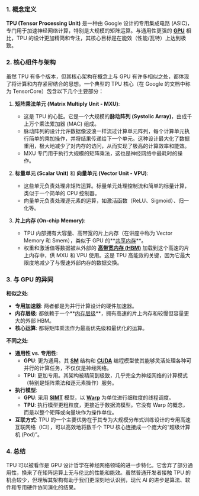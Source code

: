 ### 1. 概念定义

**TPU (Tensor Processing Unit)** 是一种由 Google 设计的专用集成电路 (ASIC)，专门用于加速神经网络计算，特别是大规模的矩阵运算。与通用性更强的 **[GPU](./Lecture5-GPU-Architecture.md)** 相比，TPU 的设计更加精简和专注，其核心目标是在能效（性能/瓦特）上达到极致。

### 2. 核心组件与架构

虽然 TPU 有多个版本，但其核心架构在概念上与 GPU 有许多相似之处，都体现了将计算和内存紧密结合的思想。一个典型的 TPU 核心（在 Google 的文档中称为 TensorCore）包含以下几个主要部分：

1.  **矩阵乘法单元 (Matrix Multiply Unit - MXU)**:
    - 这是 TPU 的心脏。它是一个大规模的**脉动阵列 (Systolic Array)**，由成千上万个乘法累加器 (MAC) 组成。
    - 脉动阵列的设计允许数据像波浪一样流过计算单元阵列，每个计算单元执行简单的乘加操作，并将结果传递给下一个单元。这种设计最大化了数据重用，极大地减少了对内存的访问，从而实现了极高的计算效率和能效。
    - MXU 专门用于执行大规模的矩阵乘法，这也是神经网络中最耗时的操作。

2.  **标量单元 (Scalar Unit)** 和 **向量单元 (Vector Unit - VPU)**:
    - 这些单元负责处理非矩阵运算。标量单元处理控制流和简单的标量计算，类似于一个简单的 CPU 控制器。
    - 向量单元负责处理逐元素的运算，如激活函数（ReLU、Sigmoid）、归一化等。

3.  **片上内存 (On-chip Memory)**:
    - TPU 内部拥有大容量、高带宽的片上内存（在讲座中称为 Vector Memory 和 Smem），类似于 GPU 的**[共享内存](./Lecture5-GPU-Memory-Hierarchy.md)**。
    - 权重和激活值等数据被从外部的 **[高带宽内存 (HBM)](./Lecture5-High-Bandwidth-Memory-HBM.md)** 加载到这个高速的片上内存中，供 MXU 和 VPU 使用。这是 TPU 高能效的关键，因为它最大限度地减少了与慢速外部内存的数据交换。

### 3. 与 GPU 的异同

**相似之处**:

- **专用加速器**: 两者都是为并行计算设计的硬件加速器。
- **内存层级**: 都依赖于一个**[内存层级](./Lecture5-GPU-Memory-Hierarchy.md)**，拥有高速的片上内存和较慢但容量更大的外部 HBM。
- **核心运算**: 都将矩阵乘法作为最高优先级和最优化的运算。

**不同之处**:

- **通用性 vs. 专用性**:
    - **GPU**: 更为通用。其 **[SM](./Lecture5-Streaming-Multiprocessor.md)** 结构和 **[CUDA](./Lecture5-CUDA.md)** 编程模型使其能够灵活处理各种可并行的计算任务，不仅仅是神经网络。
    - **TPU**: 更加专用。其架构被精简到极致，几乎完全为神经网络的计算模式（特别是矩阵乘法和逐元素操作）服务。
- **执行模型**:
    - **GPU**: 采用 **[SIMT](./Lecture5-SIMT.md)** 模型，以 **[Warp](./Lecture5-GPU-Execution-Model.md)** 为单位进行细粒度的线程调度。
    - **TPU**: 执行模型更粗粒度，更接近于数据流模型。它没有 Warp 的概念，而是以整个矩阵或向量块作为操作单位。
- **互联方式**: TPU 的一个主要优势在于其专为大规模分布式训练设计的专用高速互联网络（ICI），可以高效地将数千个 TPU 核心连接成一个庞大的“超级计算机 (Pod)”。

### 4. 总结

TPU 可以被看作是 GPU 设计哲学在神经网络领域的进一步特化。它舍弃了部分通用性，换来了在矩阵运算上无与伦比的性能和能效。虽然普通开发者接触 TPU 的机会较少，但理解其架构有助于我们更深刻地认识到，现代 AI 的进步是算法、软件和专用硬件协同演化的结果。